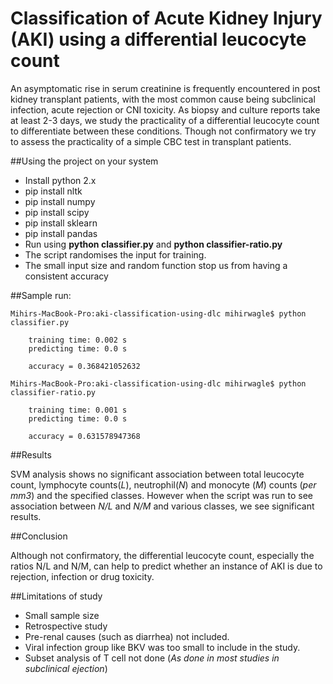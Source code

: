 # Classification of Acute Kidney Injury (AKI) using a differential leucocyte count

An asymptomatic rise in serum creatinine is frequently encountered in post kidney transplant
patients, with the most common cause being subclinical infection, acute rejection or CNI
toxicity. As biopsy and culture reports take at least 2-3 days, we study the practicality of a
differential leucocyte count to differentiate between these conditions. Though not confirmatory
we try to assess the practicality of a simple CBC test in transplant patients.

##Using the project on your system

  * Install python 2.x
  * pip install nltk
  * pip install numpy
  * pip install scipy
  * pip install sklearn
  * pip install pandas
  * Run using **python classifier.py** and **python classifier-ratio.py**
  * The script randomises the input for training.
  * The small input size and random function stop us from having a consistent accuracy

##Sample run:

    Mihirs-MacBook-Pro:aki-classification-using-dlc mihirwagle$ python classifier.py

        training time: 0.002 s
        predicting time: 0.0 s

        accuracy = 0.368421052632

    Mihirs-MacBook-Pro:aki-classification-using-dlc mihirwagle$ python classifier-ratio.py

        training time: 0.001 s
        predicting time: 0.0 s

        accuracy = 0.631578947368

##Results

SVM analysis shows no significant association between total leucocyte count, lymphocyte counts(*L*), neutrophil(*N*) and monocyte (*M*) counts (*per mm3*) and the specified classes. However when the script was run to see association between *N/L* and *N/M* and various classes, we see significant results.

##Conclusion

Although not confirmatory, the differential leucocyte count, especially the ratios N/L and N/M,
can help to predict whether an instance of AKI is due to rejection, infection or drug toxicity.

##Limitations of study

  * Small sample size
  * Retrospective study
  * Pre-renal causes (such as diarrhea) not included.
  * Viral infection group like BKV was too small to include in the study.
  * Subset analysis of T cell not done (*As done in most studies in subclinical ejection*)
